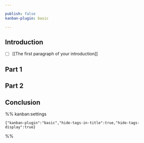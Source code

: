 ```yaml
---

publish: false
kanban-plugin: basic

---
```


## Introduction

- [ ] [[The first paragraph of your introduction]]


## Part 1



## Part 2



## Conclusion





%% kanban:settings
```
{"kanban-plugin":"basic","hide-tags-in-title":true,"hide-tags-display":true}
```
%%
